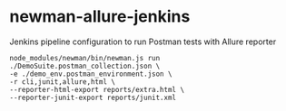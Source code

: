 # newman-allure-jenkins
Jenkins pipeline configuration to run Postman tests with Allure reporter
```shell script
node_modules/newman/bin/newman.js run ./DemoSuite.postman_collection.json \
-e ./demo_env.postman_environment.json \
-r cli,junit,allure,html \
--reporter-html-export reports/extra.html \
--reporter-junit-export reports/junit.xml
```


